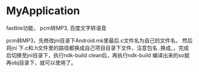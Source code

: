 # MyApplication
fastble功能，
pcm转MP3,
百度文字转语音



pcm转MP3，先修改jni目录下Android.mk里最后.c文件名为自己的文件名，
然后将jni 下.c和.h文件里的路径都换成自己项目目录下文件，注意包名
.换成_，完成后切换至jni目录下，执行ndk-build clean后，再执行ndk-build
编译出来的so就再obj目录下，就可以使用了。